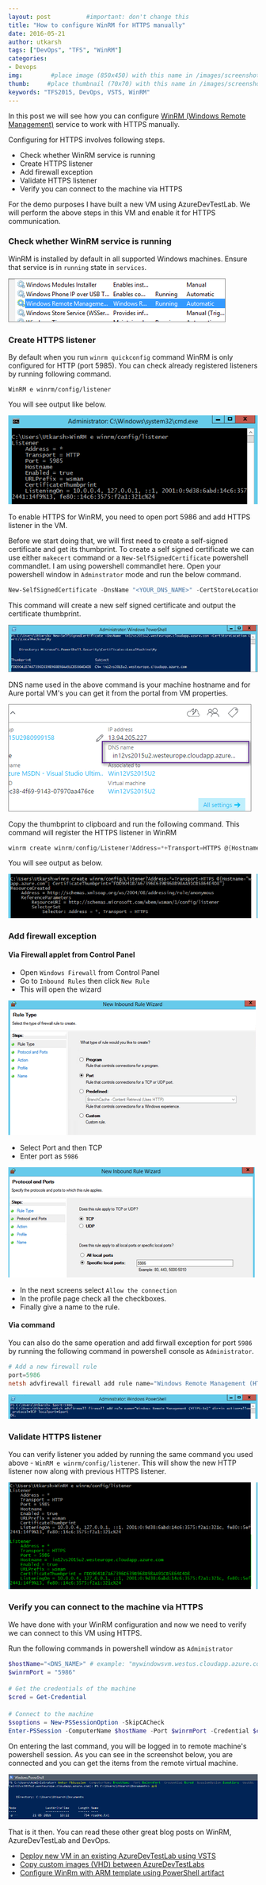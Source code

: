 ```yaml
---
layout: post          #important: don't change this
title: "How to configure WinRM for HTTPS manually"
date: 2016-05-21 
author: utkarsh
tags: ["DevOps", "TFS", "WinRM"]
categories:
- Devops
img:        #place image (850x450) with this name in /images/screenshots
thumb:     #place thumbnail (70x70) with this name in /images/screenshotsthumbs/
keywords: "TFS2015, DevOps, VSTS, WinRM"
---
```

In this post we will see how you can configure [WinRM (Windows Remote Management)][1] service to work with HTTPS manually.

[1]:https://msdn.microsoft.com/en-us/library/aa384426(v=vs.85).aspx

<!--more--> 

Configuring for HTTPS involves following steps.

- Check whether WinRM service is running
- Create HTTPS listener
- Add firewall exception
- Validate HTTPS listener
- Verify you can connect to the machine via HTTPS

For the demo purposes I have built a new VM using AzureDevTestLab. We will perform the above steps in this VM and enable it for HTTPS communication. 

### Check whether WinRM service is running ###
WinRM is installed by default in all supported Windows machines. Ensure that service is in `running` state in `services`.

![](/images/screenshots/utkarsh/2016-05-21_winrm_service_status.png)

### Create HTTPS listener ###

By default when you run `winrm quickconfig` command WinRM is only configured for HTTP (port 5985). You can check already registered listeners by running following command.

```console
WinRM e winrm/config/listener
``` 

You will see output like below.

![](/images/screenshots/utkarsh/2016-05-21_winrm_listener.png)

To enable HTTPS for WinRM, you need to open port 5986 and add HTTPS listener in the VM. 

Before we start doing that, we will first need to create a self-signed certificate and get its thumbprint. To create a self signed certificate we can use either `makecert` command or a `New-SelfSignedCertificate` powershell commandlet. I am using powershell commandlet here. Open your powershell window in `Adminstrator` mode and run the below command.

```powershell
New-SelfSignedCertificate -DnsName "<YOUR_DNS_NAME>" -CertStoreLocation Cert:\LocalMachine\My
```

This command will create a new self signed certificate and output the  certificate thumbprint.

![](/images/screenshots/utkarsh/2016-05-21_winrm_self_signed_certificate.png)

DNS name used in the above command is your machine hostname and for Aure portal VM's you can get it from the portal from VM properties.

![WinRM DNS Name](/images/screenshots/utkarsh/2016-05-21_winrm_dns_name.png) 

Copy the thumbprint to clipboard and run the following command. This command will register the HTTPS listener in WinRM

```powershell
winrm create winrm/config/Listener?Address=*+Transport=HTTPS @{Hostname="<YOUR_DNS_NAME>"; CertificateThumbprint="<COPIED_CERTIFICATE_THUMBPRINT>"}
```
You will see output as below.

![](/images/screenshots/utkarsh/2016-05-21_winrm_create_https_listener.png)

### Add firewall exception ###

#### **Via Firewall applet from Control Panel** ####
- Open `Windows Firewall` from Control Panel
- Go to `Inbound Rules` then click `New Rule`
- This will open the wizard

![](/images/screenshots/utkarsh/2016-05-21_winrm_firwall_wizard.png)

- Select Port and then TCP
- Enter port as `5986`

![](/images/screenshots/utkarsh/2016-05-21_winrm_firwall_port_add_wiz.png) 

- In the next screens select `Allow the connection`
- In the profile page check all the checkboxes.
- Finally give a name to the rule.

#### **Via command** ####

You can also do the same operation and add firwall exception for port `5986` by running the following command in powershell console as `Administrator`.

```powershell
# Add a new firewall rule
port=5986
netsh advfirewall firewall add rule name="Windows Remote Management (HTTPS-In)" dir=in action=allow protocol=TCP localport=$port
```
![](/images/screenshots/utkarsh/2016-05-21_winrm_firwall_port_add_cmd.png)

### Validate HTTPS listener ###

You can verify listener you added by running the same command you used above - `WinRM e winrm/config/listener`. This will show the new HTTP listener now along with previous HTTPS listener.


![](/images/screenshots/utkarsh/2016-05-21_winrm_https_listener.png)  

### Verify you can connect to the machine via HTTPS ###

We have done with your WinRM configuration and now we need to verify we can connect to this VM using HTTPS.

Run the following commands in powershell window as `Administrator`

```powershell
$hostName="<DNS_NAME>" # example: "mywindowsvm.westus.cloudapp.azure.com"
$winrmPort = "5986"

# Get the credentials of the machine
$cred = Get-Credential

# Connect to the machine
$soptions = New-PSSessionOption -SkipCACheck
Enter-PSSession -ComputerName $hostName -Port $winrmPort -Credential $cred -SessionOption $soptions -UseSSL
```
On entering the last command, you will be logged in to remote machine's powershell session. As you can see in the screenshot below, you are connected and you can get the items from the remote virtual machine.

![](/images/screenshots/utkarsh/2016-05-21_winrm_client_validation_cmd.png)

That is it then. You can read these other great blog posts on WinRM, AzureDevTestLab and DevOps.

- [Deploy new VM in an existing AzureDevTestLab using VSTS](http://www.visualstudiogeeks.com/blog/DevOps/Deploy-New-VM-To-Existing-AzureDevTestLab-From-VSTS)
- [Copy custom images (VHD) between AzureDevTestLabs](http://www.visualstudiogeeks.com/blog/DevOps/How-To-Move-CustomImages-VHD-Between-AzureDevTestLabs)
- [Configure WinRm with ARM template using PowerShell artifact](http://www.visualstudiogeeks.com/blog/DevOps/Configure-winrm-with-ARM-template-in-AzureDevTestLab-VM-deployment-using-PowerShell-artifact)